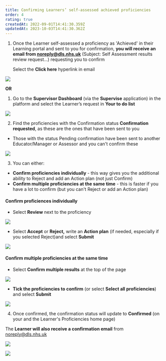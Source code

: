 ```yaml
---
title: Confirming Learners’ self-assessed achieved proficiencies
order: 4
rating: true
createdAt: 2022-09-01T14:41:30.359Z
updatedAt: 2023-10-03T14:41:30.362Z
---
```

1. Once the Learner self-assessed a proficiency as 'Achieved' in their Learning portal and sent to you for confirmation, **you will receive an email from noreply@dls.nhs.uk** (Subject: Self Assessment results review request...) requesting you to confirm

   Select the **Click here** hyperlink in email

![](/img/confirming-proficiencies_1_o.png)

**OR**

1. Go to the **Supervisor Dashboard** (via the **Supervise** application) in the platform and select the Learner’s request in **Your to do list** 

![](/img/learning-contract_3.png)

2. Find the proficiencies with the Confirmation status **Confirmation requested**, as these are the ones that have been sent to you

* Those with the status Pending confirmation have been sent to another Educator/Manager or Assessor and you can't confirm these

![](/img/confirming-proficiencies_1_n.png)

3. You can either: 

* **Confirm proficiencies individually**  - this way gives you the additional ability to Reject and add an Action plan (not just Confirm)
* **Confirm multiple proficiencies at the same time** - this is faster if you have a lot to confirm (but you can't Reject or add an Action plan)

#### Confirm proficiences individually

* Select **Review** next to the proficiency 

![](/img/confirming-proficiencies_3.png)

* Select **Accept** or **Reject,** write an **Action plan** (if needed, especially if you selected Reject)and select **Submit**

![](/img/confirming-proficiencies_4_n.png)

#### Confirm multiple proficiencies at the same time

* Select **Confirm multiple results** at the top of the page

![](/img/confirming-proficiencies_6.png)

* **Tick the proficiencies to confirm** (or select **Select all proficiencies**) and select **Submit**

![](/img/confirming-proficiencies_7_n.png)

4. Once confirmed, the confirmation status will update to **Confirmed** (on your and the Learner's Proficiencies home page) 

The **Learner will also receive a confirmation email** from noreply@dls.nhs.uk 

![](/img/confirming-proficiencies_8.png)

![](/img/confirming-proficiencies_9.png)